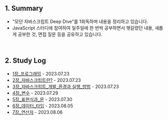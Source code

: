 ## 1. Summary

- "모던 자바스크립트 Deep Dive"를 1회독하며 내용을 정리하고 있습니다.
- JavaScript 스터디에 참여하여 일주일에 한 번씩 공부하면서 헷갈렸던 내용, 새롭게 공부한 것, 면접 질문 등을 공유하고 있습니다.

<br>

## 2. Study Log

- [1장_프로그래밍](./01_프로그래밍.md) - 2023.07.23
- [2장_자바스크립트란?](./02_자바스크립트란.md) - 2023.07.23
- [3장_자바스크립트_개발_환경과 실행_방법](./03_자바스크립트_개발_환경과_실행_방법.md) - 2023.07.23
- [4장_변수](./04_변수.md) - 2023.07.29
- [5장_표현식과_문](./05_표현식과_문.md) - 2023.07.30
- [6장_데이터_타입](./06_데이터_타입.md) - 2023.08.05
- [7장_연산자](./07_연산자.md) - 2023.08.06
